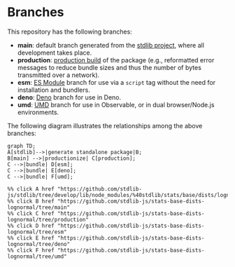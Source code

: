 <!--

@license Apache-2.0

Copyright (c) 2022 The Stdlib Authors.

Licensed under the Apache License, Version 2.0 (the "License");
you may not use this file except in compliance with the License.
You may obtain a copy of the License at

    http://www.apache.org/licenses/LICENSE-2.0

Unless required by applicable law or agreed to in writing, software
distributed under the License is distributed on an "AS IS" BASIS,
WITHOUT WARRANTIES OR CONDITIONS OF ANY KIND, either express or implied.
See the License for the specific language governing permissions and
limitations under the License.

-->

# Branches

This repository has the following branches:

-   **main**: default branch generated from the [stdlib project][stdlib-url], where all development takes place.
-   **production**: [production build][production-url] of the package (e.g., reformatted error messages to reduce bundle sizes and thus the number of bytes transmitted over a network).
-   **esm**: [ES Module][esm-url] branch for use via a `script` tag without the need for installation and bundlers.
-   **deno**: [Deno][deno-url] branch for use in Deno.
-   **umd**: [UMD][umd-url] branch for use in Observable, or in dual browser/Node.js environments.

The following diagram illustrates the relationships among the above branches:

```mermaid
graph TD;
A[stdlib]-->|generate standalone package|B;
B[main] -->|productionize| C[production];
C -->|bundle| D[esm];
C -->|bundle| E[deno];
C -->|bundle| F[umd];

%% click A href "https://github.com/stdlib-js/stdlib/tree/develop/lib/node_modules/%40stdlib/stats/base/dists/lognormal"
%% click B href "https://github.com/stdlib-js/stats-base-dists-lognormal/tree/main"
%% click C href "https://github.com/stdlib-js/stats-base-dists-lognormal/tree/production"
%% click D href "https://github.com/stdlib-js/stats-base-dists-lognormal/tree/esm"
%% click E href "https://github.com/stdlib-js/stats-base-dists-lognormal/tree/deno"
%% click F href "https://github.com/stdlib-js/stats-base-dists-lognormal/tree/umd"
```

[stdlib-url]: https://github.com/stdlib-js/stdlib/tree/develop/lib/node_modules/%40stdlib/stats/base/dists/lognormal
[production-url]: https://github.com/stdlib-js/stats-base-dists-lognormal/tree/production
[deno-url]: https://github.com/stdlib-js/stats-base-dists-lognormal/tree/deno
[umd-url]: https://github.com/stdlib-js/stats-base-dists-lognormal/tree/umd
[esm-url]: https://github.com/stdlib-js/stats-base-dists-lognormal/tree/esm
